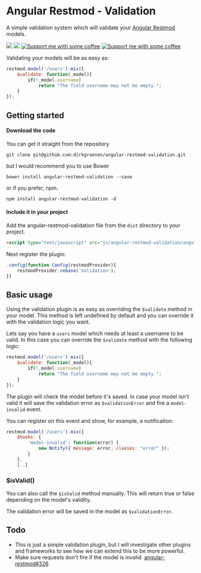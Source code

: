 # Angular Restmod - Validation 
A simple validation system which will validate your [Angular Restmod](https://github.com/platanus/angular-restmod) models. 

![](https://img.shields.io/bower/v/angular-restmod-validation.svg) 
![](https://img.shields.io/npm/v/angular-restmod-validation.svg)
[![Support me with some coffee](https://img.shields.io/badge/donate-paypal-orange.svg)](https://www.paypal.com/cgi-bin/webscr?cmd=_s-xclick&hosted_button_id=QUDAJBCJVP2G6)
[![Support me with some coffee](https://img.shields.io/badge/donate-pledgie-orange.svg)](https://pledgie.com/campaigns/28130)

Validating your models will be as easy as:
```javascript
restmod.model('/users').mix({
    $validate: function(_model){
        if(!_model.username)
            return "The field username may not be empty.";
    }
});
```

## Getting started

#### Download the code
You can get it straight from the repository
```
git clone git@github.com:dirkgroenen/angular-restmod-validation.git
```
but I would recommend you to use Bower
```
bower install angular-restmod-validation --save
```
or if you prefer, npm.
```
npm install angular-restmod-validation -d
```

#### Include it in your project
Add the angular-restmod-validation file from the `dist` directory to your project. 
```html
<script type="text/javascript" src="js/angular-restmod-validation/angular-restmod-validation.min.js"></script>
```

Next register the plugin:
```javascript
.config(function Config(restmodProvider){
    restmodProvider.rebase('Validation');
})
```

## Basic usage
Using the validation plugin is as easy as overriding the `$validate` method in your model. This method is left undefined by default and you can override it with the validation logic you want. 

Lets say you have a `users` model which needs at least a username to be valid. In this case you can override the `$validate` method with the following logic:

```javascript
restmod.model('/users').mix({
    $validate: function(_model){
        if(!_model.username)
            return "The field username may not be empty.";
    }
});
```

The plugin will check the model before it's saved. In case your model isn't valid it will save the validation error as `$validationError` and fire a `model-invalid` event. 

You can register on this event and show, for example, a notification:
```javascript
restmod.model('/users').mix({
    $hooks: {
        'model-invalid': function(error) {
            new Notify({ message: error, classes: "error" });
        }
    },
    [..]
```

### $isValid()
You can also call the `$isValid` method manually. This will return true or false depending on the model's validity.

The validation error will be saved in the model as `$validationError`.

## Todo
- This is just a simple validation plugin, but I will investigate other plugins and frameworks to see how we can extend this to be more powerful. 
- Make sure requests don't fire if the model is invalid. [angular-restmod#326](https://github.com/platanus/angular-restmod/issues/326)